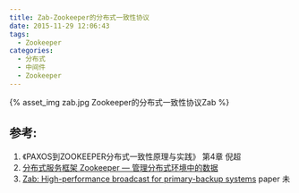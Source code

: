 ```yaml
---
title: Zab-Zookeeper的分布式一致性协议
date: 2015-11-29 12:06:43
tags:
  - Zookeeper
categories:
  - 分布式 
  - 中间件
  - Zookeeper 
---
```


{% asset_img  zab.jpg  Zookeeper的分布式一致性协议Zab %}

## 参考:

1. 《PAXOS到ZOOKEEPER分布式一致性原理与实践》 第4章 倪超
2. [分布式服务框架 Zookeeper — 管理分布式环境中的数据](https://www.ibm.com/developerworks/cn/opensource/os-cn-zookeeper/)
3. [Zab: High-performance broadcast for primary-backup systems](https://www.semanticscholar.org/paper/Zab%3A-High-performance-broadcast-for-primary-backup-Junqueira-Reed/b02c6b00bd5dbdbd951fddb00b906c82fa80f0b3)  paper 未